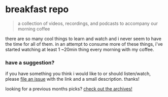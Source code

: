 # breakfast repo
> a collection of videos, recordings, and podcasts to accompany our morning coffee

there are so many cool things to learn and watch and i never seem to have the time for all of them. in an attempt to consume more of these things, i've started watching at least 1 ~20min thing every morning with my coffee.

### have a suggestion?

if you have something you think i would like to or should listen/watch, please [file an issue](https://github.com/ashleygwilliams/breakfast-repo/issues/new) with the link and a small description. thanks!

looking for a previous months picks? [check out the archives!](https://github.com/ashleygwilliams/breakfast-repo/tree/master/archives) 

